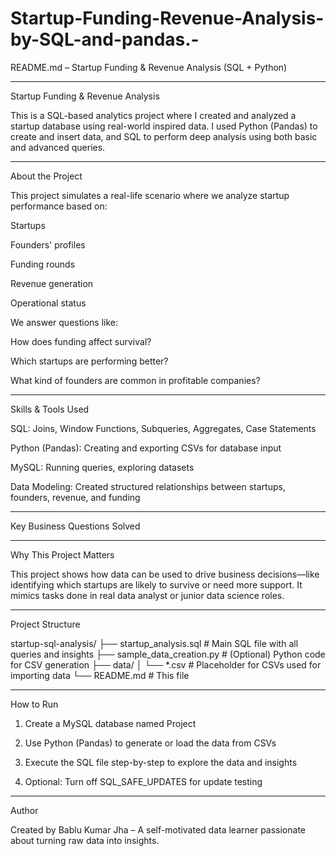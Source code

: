 # Startup-Funding-Revenue-Analysis-by-SQL-and-pandas.-

README.md – Startup Funding & Revenue Analysis (SQL + Python)


---

Startup Funding & Revenue Analysis

This is a SQL-based analytics project where I created and analyzed a startup database using real-world inspired data. I used Python (Pandas) to create and insert data, and SQL to perform deep analysis using both basic and advanced queries.


---

About the Project

This project simulates a real-life scenario where we analyze startup performance based on:

Startups

Founders' profiles

Funding rounds

Revenue generation

Operational status


We answer questions like:

How does funding affect survival?

Which startups are performing better?

What kind of founders are common in profitable companies?



---

Skills & Tools Used

SQL: Joins, Window Functions, Subqueries, Aggregates, Case Statements

Python (Pandas): Creating and exporting CSVs for database input

MySQL: Running queries, exploring datasets

Data Modeling: Created structured relationships between startups, founders, revenue, and funding



---

Key Business Questions Solved


---

Why This Project Matters

This project shows how data can be used to drive business decisions—like identifying which startups are likely to survive or need more support. It mimics tasks done in real data analyst or junior data science roles.


---

Project Structure

startup-sql-analysis/
├── startup_analysis.sql       # Main SQL file with all queries and insights
├── sample_data_creation.py    # (Optional) Python code for CSV generation
├── data/
│   └── *.csv                  # Placeholder for CSVs used for importing data
└── README.md                  # This file


---

How to Run

1. Create a MySQL database named Project


2. Use Python (Pandas) to generate or load the data from CSVs


3. Execute the SQL file step-by-step to explore the data and insights


4. Optional: Turn off SQL_SAFE_UPDATES for update testing




---

Author

Created by Bablu Kumar Jha – A self-motivated data learner passionate about turning raw data into insights.

